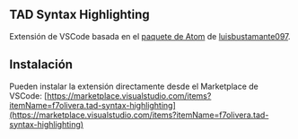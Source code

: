 ## TAD Syntax Highlighting
Extensión de VSCode basada en el [paquete de Atom](https://github.com/luisbustamante097/language-tad-aed2) de [luisbustamante097](https://github.com/luisbustamante097/).

## Instalación
Pueden instalar la extensión directamente desde el Marketplace de VSCode:
[https://marketplace.visualstudio.com/items?itemName=f7olivera.tad-syntax-highlighting](https://marketplace.visualstudio.com/items?itemName=f7olivera.tad-syntax-highlighting)
